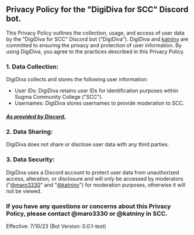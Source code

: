 ## Privacy Policy for the "DigiDiva for SCC" Discord bot.
This Privacy Policy outlines the collection, usage, and access of user data by the "DigiDiva for SCC" Discord bot ("DigiDiva"). DigiDiva and <a href="https://katniny.com/" target="_blank">katniny</a> are committed to ensuring the privacy and protection of user information. By using DigiDiva, you agree to the practices described in this Privacy Policy.

### 1. Data Collection:
DigiDiva collects and stores the following user information:
* User IDs: DigiDiva retains user IDs for identification purposes within Sugma Community College ("SCC").
* Usernames: DigiDiva stores usernames to provide moderation to SCC.
##### <a href="https://support.discord.com/hc/en-us/articles/206346498-Where-can-I-find-my-User-Server-Message-ID-" target="_blank">As provided by Discord.</a>
### 2. Data Sharing:
DigiDiva does not share or disclose user data with any third parties.
### 3. Data Security:
DigiDiva uses a Discord account to protect user data from unauthorized access, alteration, or disclosure and will only be accessed by moderators ("<a href="https://yg.katniny.com/" target="_blank">@maro3330</a>" and "<a href="https://katniny.com/" target="_blank">@katniny</a>") for moderation purposes, otherwise it will not be viewed.

### If you have any questions or concerns about this Privacy Policy, please contact @maro3330 or @katniny in SCC.
Effective: 7/10/23 (Bot Version: 0.0.1-test)
